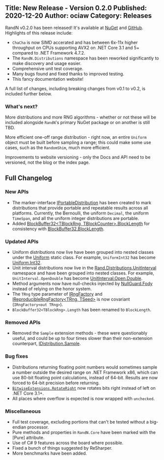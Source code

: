 Title: New Release - Version 0.2.0
Published: 2020-12-20
Author: ociaw
Category: Releases
---

RandN v0.2.0 has been released! It's available at
[NuGet](https://www.nuget.org/packages/RandN/0.2.0) and
[GitHub](https://github.com/ociaw/RandN/releases/tag/v0.2.0). Highlights of this release include:

- `ChaCha` is now SIMD accerated and has between 6x-11x higher throughput on CPUs supporting AVX2
on .NET Core 3.1 and 5+ compared to .NET Framework 4.7.2.
- The `RandN.Distributions` namespace has been reworked significantly to make discovery and usage
easier.
- Comprehensive unit test coverage.
- Many bugs found and fixed thanks to improved testing.
- This fancy documentation website!

A full list of changes, including breaking changes from v0.1 to v0.2, is included further below.

### What's next?

More distributions and more RNG algorithms - whether or not these will be included alongside
`RandN`'s primary NuGet package or on another is still TBD.

More efficient one-off range distribution - right now, an entire `Uniform` object must be built
before sampling a range; this could make some use cases, such as the `RandomShim`, much more
efficient.

Improvements to website versioning - only the Docs and API need to be versioned, not the blog or
the index page.

## Full Changelog

### New APIs
- The marker-interface [IPortableDistribution<T>](/api/RandN/IPortableDistribution_1) has been
created to mark distributions that provide portable and repeatable results across all platforms.
Currently, the Bernoulli, the uniform `Decimal`, the uniform `TimeSpan`, and all the uniform
integer distributions are portable.
- Added [BlockBuffer32<TBlockRng, TBlockCounter>.BlockLength](/api/RandN.Implementation/BlockBuffer32_2/6839F0CC)
 for consistency with [BlockBuffer32<TBlockRng>.BlockLength](/api/RandN.Implementation/BlockBuffer32_1/A6553A71).

### Updated APIs
- Uniform distributions now live have been grouped into nested classes under the
[Uniform](/api/RandN.Distributions/Uniform/) static class. For example, `UniformInt32` has become
[Uniform.Int32](/api/RandN.Distributions/Uniform.Int32/).
- Unit interval distributions now live in the
[Rand.Distributions.UnitInterval](/api/RandN.Distributions.UnitInterval/) namespace and have been grouped
into nested classes. For example, `UnitInterval.OpenDouble` has become
[UnitInterval.Open.Double](/api/RandN.Distributions.UnitInterval/Open.Double/).
- Method arguments now have null-checks injected by
[NullGuard.Fody](https://github.com/Fody/NullGuard) instead of relying on the honor system.
- The `TRng` type parameter of
[IRngFactory<TRng>](/api/RandN/IRngFactory_1/) and
[IReproducibleRngFactory<TRng, TSeed>](/api/RandN/IRngFactory_2/) is
now covariant (`IRngFactory<out TRng>`).
- `BlockBuffer32<TBlockRng>.Length` has been renamed to `BlockLength`.

### Removed APIs
- Removed the `Sample` extension methods - these were questionably useful, and could be up to four
times slower than their non-extension counterpart,
[IDistribution.Sample](/api/RandN/IDistribution_1/746236D3).

### Bug fixes
- Distributions returning floating point numbers would sometimes sample a number outside the
desired range on .NET Framework x86, which can use 80-bit floating point calculations, instead of
64-bit. Results are now forced to 64-bit precision before returning.
- [`BitwiseExtensions.RotateRight`](/api/RandN.Implementation/BitwiseExtensions.RotateRight) now
rotates bits right instead of left on .NET Core 3.1+.
- All places where overflow is expected is now wrapped with `unchecked`.

### Miscellaneous
- Full test coverage, excluding portions that can't be tested without a big-endian processor.
- Pure methods and properties in `RandN.Core` have been marked with the [Pure] attribute.
- Use of C# 9 features across the board where possible.
- Fixed a bunch of things suggested by ReSharper.
- More benchmarks have been added.
